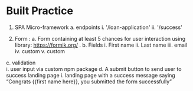 # Built Practice

1. SPA Micro-framework
   a. endpoints
   i. '/loan-application'
   ii. '/success'

2. Form :
   a. Form containing at least 5 chances for user interaction using library: https://formik.org/ .
   b. Fields
   i. First name
   ii. Last name
   iii. email
   iv. custom
   v. custom

c. validation  
 i. user input via custom npm package
d. A submit button to send user to success landing page
i. landing page with a success message saying “Congrats {{first name here}}, you submitted the form successfully”
